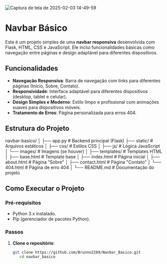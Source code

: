 ![Captura de tela de 2025-02-03 14-49-59](https://github.com/user-attachments/assets/695bc443-1f33-4070-8c0a-e6de1ddad2c3)

# Navbar Básico

Este é um projeto simples de uma **navbar responsiva** desenvolvida com Flask, HTML, CSS e JavaScript. Ele inclui funcionalidades básicas como navegação entre páginas e design adaptável para diferentes dispositivos.

## Funcionalidades

- **Navegação Responsiva**: Barra de navegação com links para diferentes páginas (Início, Sobre, Contato).
- **Responsividade**: Interface adaptável para diferentes dispositivos (desktop, tablet e celular).
- **Design Simples e Moderno**: Estilo limpo e profissional com animações suaves para dispositivos móveis.
- **Tratamento de Erros**: Página personalizada para erros 404.

## Estrutura do Projeto
navbar-basico/
│
├── app.py                  # Backend principal (Flask)
├── static/                 # Arquivos estáticos
│   ├── css/                # Estilos CSS
│   ├── js/                 # Lógica JavaScript
│   └── images/             # Imagens (se houver)
│
├── templates/              # Templates HTML
│   ├── base.html           # Template base
│   ├── index.html          # Página inicial
│   ├── about.html          # Página "Sobre"
│   ├── contact.html        # Página "Contato"
│   └── 404.html            # Página de erro 404
│
└── README.md               # Documentação do projeto

## Como Executar o Projeto

### Pré-requisitos

- Python 3.x instalado.
- Pip (gerenciador de pacotes Python).

### Passos

1. **Clone o repositório**:
   ```bash
   git clone https://github.com/Brunno2269/Navbar_Basico.git
      cd navbar_basico
